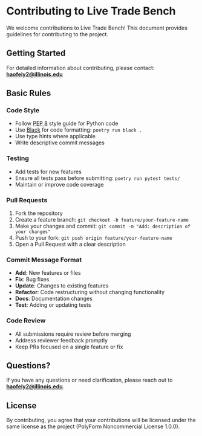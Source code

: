 # Contributing to Live Trade Bench

We welcome contributions to Live Trade Bench! This document provides guidelines for contributing to the project.

## Getting Started

For detailed information about contributing, please contact: **haofeiy2@illinois.edu**

## Basic Rules

### Code Style

- Follow [PEP 8](https://pep8.org/) style guide for Python code
- Use [Black](https://github.com/psf/black) for code formatting: `poetry run black .`
- Use type hints where applicable
- Write descriptive commit messages

### Testing

- Add tests for new features
- Ensure all tests pass before submitting: `poetry run pytest tests/`
- Maintain or improve code coverage

### Pull Requests

1. Fork the repository
2. Create a feature branch: `git checkout -b feature/your-feature-name`
3. Make your changes and commit: `git commit -m "Add: description of your changes"`
4. Push to your fork: `git push origin feature/your-feature-name`
5. Open a Pull Request with a clear description

### Commit Message Format

- **Add**: New features or files
- **Fix**: Bug fixes
- **Update**: Changes to existing features
- **Refactor**: Code restructuring without changing functionality
- **Docs**: Documentation changes
- **Test**: Adding or updating tests

### Code Review

- All submissions require review before merging
- Address reviewer feedback promptly
- Keep PRs focused on a single feature or fix

## Questions?

If you have any questions or need clarification, please reach out to **haofeiy2@illinois.edu**.

## License

By contributing, you agree that your contributions will be licensed under the same license as the project (PolyForm Noncommercial License 1.0.0).


